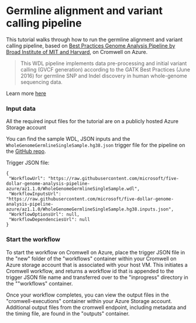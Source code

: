 # Germline alignment and variant calling pipeline
This tutorial walks through how to run the germline alignment and variant calling pipeline, based on [Best Practices Genome Analysis Pipeline by Broad Institute of MIT and Harvard](https://software.broadinstitute.org/gatk/best-practices/workflow?id=11165), on Cromwell on Azure. 

> This WDL pipeline implements data pre-processing and initial variant calling (GVCF generation) according to the GATK Best Practices (June 2016) for germline SNP and Indel discovery in human whole-genome sequencing data.

Learn more [here](https://github.com/microsoft/five-dollar-genome-analysis-pipeline-azure)

### Input data 

All the required input files for the tutorial are on a publicly hosted Azure Storage account

You can find the sample WDL, JSON inputs and the `WholeGenomeGermlineSingleSample.hg38.json` trigger file for the pipeline on the [GitHub repo](https://github.com/microsoft/five-dollar-genome-analysis-pipeline-azure/tree/az1.1.0). 

Trigger JSON file:
```
{
 "WorkflowUrl": "https://raw.githubusercontent.com/microsoft/five-dollar-genome-analysis-pipeline-azure/az1.1.0/WholeGenomeGermlineSingleSample.wdl",
 "WorkflowInputsUrl": "https://raw.githubusercontent.com/microsoft/five-dollar-genome-analysis-pipeline-azure/az1.1.0/WholeGenomeGermlineSingleSample.hg38.inputs.json",
 "WorkflowOptionsUrl": null,
 "WorkflowDependenciesUrl": null
}
```

### Start the workflow
To start the workflow on Cromwell on Azure, place the trigger JSON file in the "new" folder of the "workflows" container within your Cromwell on Azure storage account that is associated with your host VM. This initiates a Cromwell workflow, and returns a workflow id that is appended to the trigger JSON file name and transferred over to the "inprogress" directory in the ""workflows" container.<br/>

Once your workflow completes, you can view the output files in the "cromwell-executions" container within your Azure Storage account. Additional output files from the cromwell endpoint, including metadata and the timing file, are found in the "outputs" container. <br/>
